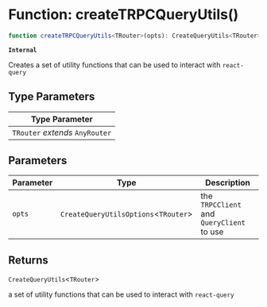 # Function: createTRPCQueryUtils()

```ts
function createTRPCQueryUtils<TRouter>(opts): CreateQueryUtils<TRouter>
```

**`Internal`**

Creates a set of utility functions that can be used to interact with `react-query`

## Type Parameters

| Type Parameter |
| ------ |
| `TRouter` *extends* `AnyRouter` |

## Parameters

| Parameter | Type | Description |
| ------ | ------ | ------ |
| `opts` | `CreateQueryUtilsOptions`\<`TRouter`\> | the `TRPCClient` and `QueryClient` to use |

## Returns

`CreateQueryUtils`\<`TRouter`\>

a set of utility functions that can be used to interact with `react-query`
